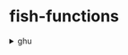 # fish-functions

<details>
<summary>ghu</summary>

this is github util command.
This command uses [fish-shell](https://github.com/fish-shell/fish-shell) and [ghq](https://github.com/motemen/ghq) and [hub](https://github.com/github/hub).

please install these in advance.

## Install

```sh
$ ghq get -p nkmr-jp/fish-functions
$ cd ~/ghq/github.com/nkmr-jp/fish-functions
$ ln -s (pwd)/ghu.fish ~/.config/fish/functions/ghu.fish
```

add setting `~/.config/fish/config.fish`
```fish
set -x GITHUB_USER_NAME [your github user name]
```

reload config.fish
```sh
$ . ~/.config/fish/config.fish
```

## Usage
```sh
$ ghu
Usage: ghu COMMAND [keyword]

Commands:
  search      open github search page.
  init        create local and github repository.
              usage: ghu init REPOSITORY_NAME [editor]
  list        open github repositories page.
  open        open github repository page. if without [keyword] open current dir repository page.
```

</details>
